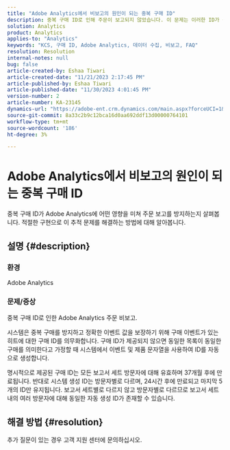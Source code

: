 ```yaml
---
title: "Adobe Analytics에서 비보고의 원인이 되는 중복 구매 ID"
description: 중복 구매 ID로 인해 주문이 보고되지 않았습니다. 이 문제는 이러한 ID가 구현에서 전송되지 않으므로 발생합니다.
solution: Analytics
product: Analytics
applies-to: "Analytics"
keywords: "KCS, 구매 ID, Adobe Analytics, 데이터 수집, 비보고, FAQ"
resolution: Resolution
internal-notes: null
bug: false
article-created-by: Eshaa Tiwari
article-created-date: "11/21/2023 2:17:45 PM"
article-published-by: Eshaa Tiwari
article-published-date: "11/30/2023 4:01:45 PM"
version-number: 2
article-number: KA-23145
dynamics-url: "https://adobe-ent.crm.dynamics.com/main.aspx?forceUCI=1&pagetype=entityrecord&etn=knowledgearticle&id=2863b9bc-7888-ee11-8179-6045bd006268"
source-git-commit: 8a33c2b9c12bca16d0aa692ddf13d00000764101
workflow-type: tm+mt
source-wordcount: '186'
ht-degree: 3%

---
```


# Adobe Analytics에서 비보고의 원인이 되는 중복 구매 ID


중복 구매 ID가 Adobe Analytics에 어떤 영향을 미쳐 주문 보고를 방지하는지 살펴봅니다. 적절한 구현으로 이 추적 문제를 해결하는 방법에 대해 알아봅니다.

## 설명 {#description}


### 환경

Adobe Analytics

### <b>문제/증상</b>

중복 구매 ID로 인한 Adobe Analytics 주문 비보고.

시스템은 중복 구매를 방지하고 정확한 이벤트 값을 보장하기 위해 구매 이벤트가 있는 히트에 대한 구매 ID를 의무화합니다. 구매 ID가 제공되지 않으면 동일한 목록이 동일한 구매를 의미한다고 가정할 때 시스템에서 이벤트 및 제품 문자열을 사용하여 ID를 자동으로 생성합니다.

명시적으로 제공된 구매 ID는 모든 보고서 세트 방문자에 대해 유효하며 37개월 후에 만료됩니다. 반대로 시스템 생성 ID는 방문자별로 다르며, 24시간 후에 만료되고 마지막 5개의 ID만 유지됩니다. 보고서 세트별로 다르지 않고 방문자별로 다르므로 보고서 세트 내의 여러 방문자에 대해 동일한 자동 생성 ID가 존재할 수 있습니다.


## 해결 방법 {#resolution}


추가 질문이 있는 경우 고객 지원 센터에 문의하십시오.
